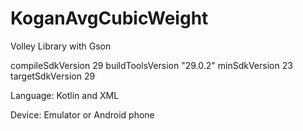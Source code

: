 # KoganAvgCubicWeight

Volley Library with Gson

compileSdkVersion 29
buildToolsVersion "29.0.2"
minSdkVersion 23
targetSdkVersion 29

Language: Kotlin and XML  

Device: Emulator or Android phone 
